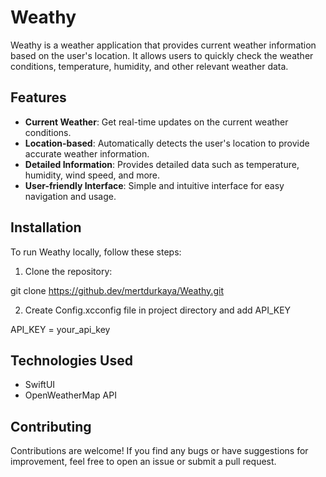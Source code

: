 # Weathy

Weathy is a weather application that provides current weather information based on the user's location. It allows users to quickly check the weather conditions, temperature, humidity, and other relevant weather data.

## Features

- **Current Weather**: Get real-time updates on the current weather conditions.
- **Location-based**: Automatically detects the user's location to provide accurate weather information.
- **Detailed Information**: Provides detailed data such as temperature, humidity, wind speed, and more.
- **User-friendly Interface**: Simple and intuitive interface for easy navigation and usage.

## Installation

To run Weathy locally, follow these steps:

1. Clone the repository:

git clone https://github.dev/mertdurkaya/Weathy.git

2. Create Config.xcconfig file in project directory and add API_KEY

API_KEY = your_api_key

## Technologies Used

- SwiftUI
- OpenWeatherMap API

## Contributing

Contributions are welcome! If you find any bugs or have suggestions for improvement, feel free to open an issue or submit a pull request.
